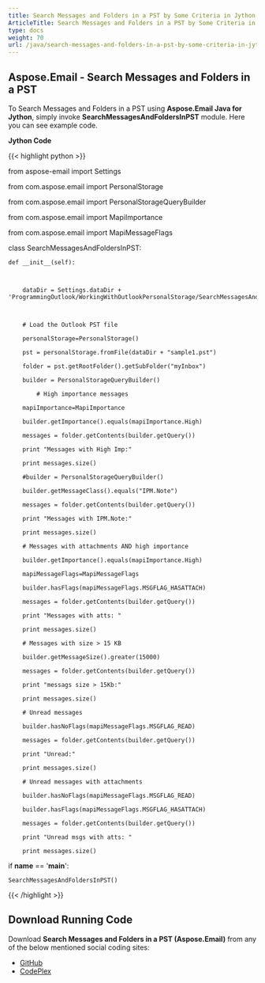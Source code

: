```yaml
---
title: Search Messages and Folders in a PST by Some Criteria in Jython
ArticleTitle: Search Messages and Folders in a PST by Some Criteria in Jython
type: docs
weight: 70
url: /java/search-messages-and-folders-in-a-pst-by-some-criteria-in-jython/
---
```


## **Aspose.Email - Search Messages and Folders in a PST**
To Search Messages and Folders in a PST using **Aspose.Email Java for Jython**, simply invoke **SearchMessagesAndFoldersInPST** module. Here you can see example code.

**Jython Code**

{{< highlight python >}}

 from aspose-email import Settings

from com.aspose.email import PersonalStorage

from com.aspose.email import PersonalStorageQueryBuilder

from com.aspose.email import MapiImportance

from com.aspose.email import MapiMessageFlags

class SearchMessagesAndFoldersInPST:

    def __init__(self):



        dataDir = Settings.dataDir + 'ProgrammingOutlook/WorkingWithOutlookPersonalStorage/SearchMessagesAndFoldersInPST/'



        # Load the Outlook PST file

        personalStorage=PersonalStorage()

        pst = personalStorage.fromFile(dataDir + "sample1.pst")

        folder = pst.getRootFolder().getSubFolder("myInbox")

        builder = PersonalStorageQueryBuilder()

            # High importance messages

        mapiImportance=MapiImportance

        builder.getImportance().equals(mapiImportance.High)

        messages = folder.getContents(builder.getQuery())

        print "Messages with High Imp:" 

        print messages.size()

        #builder = PersonalStorageQueryBuilder()

        builder.getMessageClass().equals("IPM.Note")

        messages = folder.getContents(builder.getQuery())

        print "Messages with IPM.Note:" 

        print messages.size()

        # Messages with attachments AND high importance

        builder.getImportance().equals(mapiImportance.High)

        mapiMessageFlags=MapiMessageFlags

        builder.hasFlags(mapiMessageFlags.MSGFLAG_HASATTACH)

        messages = folder.getContents(builder.getQuery())

        print "Messages with atts: " 

        print messages.size()

        # Messages with size > 15 KB

        builder.getMessageSize().greater(15000)

        messages = folder.getContents(builder.getQuery())

        print "messags size > 15Kb:" 

        print messages.size()

        # Unread messages

        builder.hasNoFlags(mapiMessageFlags.MSGFLAG_READ)

        messages = folder.getContents(builder.getQuery())

        print "Unread:" 

        print messages.size()

        # Unread messages with attachments

        builder.hasNoFlags(mapiMessageFlags.MSGFLAG_READ)

        builder.hasFlags(mapiMessageFlags.MSGFLAG_HASATTACH)

        messages = folder.getContents(builder.getQuery())

        print "Unread msgs with atts: " 

        print messages.size()





if __name__ == '__main__':        

    SearchMessagesAndFoldersInPST()

{{< /highlight >}}
## **Download Running Code**
Download **Search Messages and Folders in a PST (Aspose.Email)** from any of the below mentioned social coding sites:

- [GitHub](https://github.com/aspose-email/Aspose.Email-for-Java/releases/tag/Aspose.Email_Java_for_Jython-v1.0)
- [CodePlex](https://asposeemailjavajython.codeplex.com/releases/view/620655)
